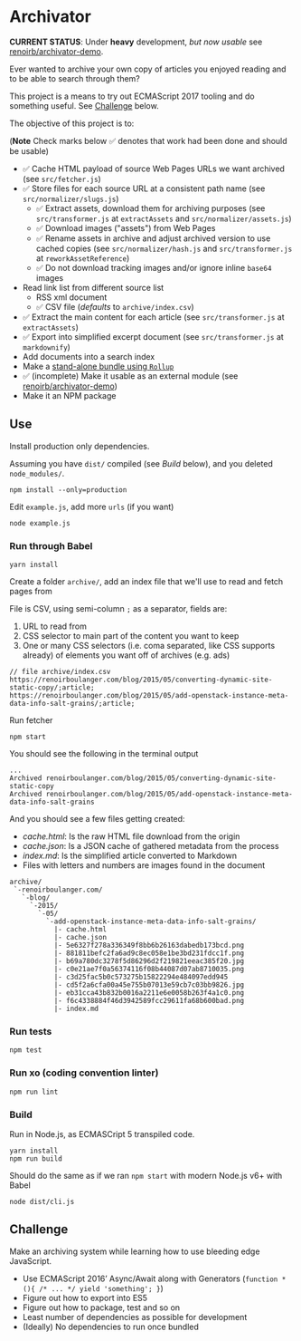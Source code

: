 # Archivator

**CURRENT STATUS**: Under **heavy** development, *but now usable* see [renoirb/archivator-demo](https://github.com/renoirb/archivator-demo).

Ever wanted to archive your own copy of articles you enjoyed reading
and to be able to search through them?

This project is a means to try out ECMAScript 2017 tooling and do something useful.
See [Challenge](#challenge) below.

The objective of this project is to:

(**Note** Check marks below :white_check_mark: denotes that work had been done and should be usable)

* :white_check_mark: Cache HTML payload of source Web Pages URLs we want archived (see `src/fetcher.js`)
* :white_check_mark: Store files for each source URL at a consistent path name (see `src/normalizer/slugs.js`)
  * :white_check_mark: Extract assets, download them for archiving purposes (see `src/transformer.js` at `extractAssets` and `src/normalizer/assets.js`)
  * :white_check_mark: Download images ("assets") from Web Pages
  * :white_check_mark: Rename assets in archive and adjust archived version to use cached copies (see `src/normalizer/hash.js` and `src/transformer.js` at `reworkAssetReference`)
  * :white_check_mark: Do not download tracking images and/or ignore inline `base64` images
* Read link list from different source list
  * RSS xml document
  * :white_check_mark: CSV file (*defaults* to `archive/index.csv`)
* :white_check_mark: Extract the main content for each article (see `src/transformer.js` at `extractAssets`)
* :white_check_mark: Export into simplified excerpt document (see `src/transformer.js` at `markdownify`)
* Add documents into a search index
* Make a [stand-alone bundle using `Rollup`](https://gist.github.com/renoirb/eb935d86d58cdf03f487a07deb0c8d83)
* :white_check_mark: (incomplete) Make it usable as an external module (see [renoirb/archivator-demo](https://github.com/renoirb/archivator-demo))
* Make it an NPM package


## Use

Install production only dependencies.

Assuming you have `dist/` compiled (see *Build* below), and you deleted `node_modules/`.

```
npm install --only=production
```

Edit `example.js`, add more `urls` (if you want)

```
node example.js
```


### Run through Babel

```
yarn install
```

Create a folder `archive/`, add an index file that we'll use to read and fetch pages from

File is CSV, using semi-column `;` as a separator, fields are:

1. URL to read from
2. CSS selector to main part of the content you want to keep
3. One or many CSS selectors (i.e. coma separated, like CSS supports already) of elements you want off of archives (e.g. ads)

```
// file archive/index.csv
https://renoirboulanger.com/blog/2015/05/converting-dynamic-site-static-copy/;article;
https://renoirboulanger.com/blog/2015/05/add-openstack-instance-meta-data-info-salt-grains/;article;
```

Run fetcher

```
npm start
```

You should see the following in the terminal output

```
...
Archived renoirboulanger.com/blog/2015/05/converting-dynamic-site-static-copy
Archived renoirboulanger.com/blog/2015/05/add-openstack-instance-meta-data-info-salt-grains
```

And you should see a few files getting created:

* *cache.html*: Is the raw HTML file download from the origin
* *cache.json*: Is a JSON cache of gathered metadata from the process
* *index.md*: Is the simplified article converted to Markdown
* Files with letters and numbers are images found in the document

```
archive/
 `-renoirboulanger.com/
   `-blog/
     `-2015/
       `-05/
         `-add-openstack-instance-meta-data-info-salt-grains/
           |- cache.html
           |- cache.json
           |- 5e6327f278a336349f8bb6b26163dabedb173bcd.png
           |- 881811befc2fa6ad9c8ec058e1be3bd231fdcc1f.png
           |- b69a780dc3278f5d86296d2f219821eeac385f20.jpg
           |- c0e21ae7f0a56374116f08b44087d07ab8710035.png
           |- c3d25fac5b0c573275b15822294e484097edd945
           |- cd5f2a6cfa00a45e755b07013e59cb7c03bb9826.jpg
           |- eb31cca43b832b0016a2211e6e0058b263f4a1c0.png
           |- f6c4338884f46d3942589fcc29611fa68b600bad.png
           |- index.md
```


### Run tests

```
npm test
```


### Run xo (coding convention linter)

```
npm run lint
```


### Build

Run in Node.js, as ECMASCript 5 transpiled code.

```
yarn install
npm run build
```

Should do the same as if we ran `npm start` with modern Node.js v6+ with Babel

```
node dist/cli.js
```

## Challenge

Make an archiving system while learning how to use bleeding edge JavaScript.

* Use ECMAScript 2016’ Async/Await along with Generators (`function * (){ /* ... */ yield 'something'; }`)
* Figure out how to export into ES5
* Figure out how to package, test and so on
* Least number of dependencies as possible for development
* (Ideally) No dependencies to run once bundled
